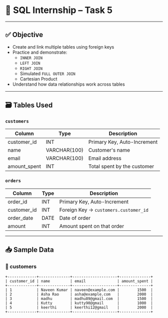 # 📘 SQL Internship – Task 5

---

## ✅ Objective

- Create and link multiple tables using foreign keys
- Practice and demonstrate:
  - `INNER JOIN`
  - `LEFT JOIN`
  - `RIGHT JOIN`
  - Simulated `FULL OUTER JOIN`
  - Cartesian Product
- Understand how data relationships work across tables

---

## 🗃️ Tables Used

### `customers`

| Column        | Type         | Description                      |
|---------------|--------------|----------------------------------|
| customer_id   | INT          | Primary Key, Auto-Increment      |
| name          | VARCHAR(100) | Customer's name                  |
| email         | VARCHAR(100) | Email address                    |
| amount_spent  | INT          | Total spent by the customer      |

### `orders`

| Column       | Type    | Description                            |
|--------------|---------|----------------------------------------|
| order_id     | INT     | Primary Key, Auto-Increment            |
| customer_id  | INT     | Foreign Key → `customers.customer_id` |
| order_date   | DATE    | Date of order                          |
| amount       | INT     | Amount spent on that order             |

---

## 📥 Sample Data

### 🧑 customers

```text
+-------------+--------------+--------------------+--------------+
| customer_id | name         | email              | amount_spent |
+-------------+--------------+--------------------+--------------+
| 1           | Naveen Kumar | naveen@example.com |        1500  |
| 2           | Asha Rao     | asha@example.com   |        2000  |
| 3           | madhu        | madhu89@gmail.com  |        1500  |
| 4           | Kutty        | kutty90@gmail      |        1000  |
| 5           | keerthi      | keerthi12@gmail    |        2000  |
+-------------+--------------+--------------------+--------------+
